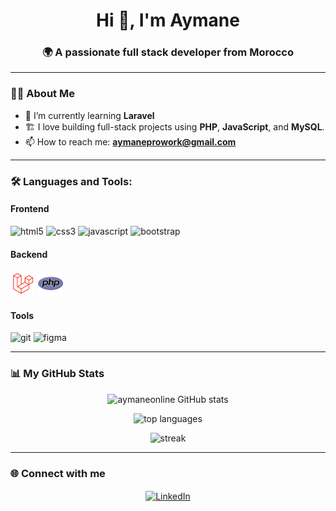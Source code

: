<h1 align="center">Hi 👋, I'm Aymane</h1>
<h3 align="center">🌍 A passionate full stack developer from Morocco</h3>

---

### 👨‍💻 About Me
- 🌱 I’m currently learning **Laravel**
- 🏗️ I love building full-stack projects using **PHP**, **JavaScript**, and **MySQL**.
- 📫 How to reach me: **aymaneprowork@gmail.com**

---

### 🛠 Languages and Tools:

#### Frontend
<p align="left">
  <img src="https://img.icons8.com/color/480/html-5--v1.png" alt="html5" width="40" height="40"/> 
  <img src="https://img.icons8.com/color/480/css3.png" alt="css3" width="40" height="40"/> 
  <img src="https://img.icons8.com/color/480/javascript--v1.png" alt="javascript" width="40" height="40"/> 
  <img src="https://img.icons8.com/color/480/bootstrap--v2.png" alt="bootstrap" width="40" height="40"/> 
</p>

#### Backend
<p align="left">
  <img src="https://github.com/laravel/art/blob/master/laravel-logo.svg" alt="laravel" width="40" height="40"/> 
  <img src="https://raw.githubusercontent.com/devicons/devicon/master/icons/php/php-original.svg" alt="php" width="40" height="40"/> 
</p>

#### Tools
<p align="left">
  <img src="https://www.vectorlogo.zone/logos/git-scm/git-scm-icon.svg" alt="git" width="40" height="40"/> 
  <img src="https://www.vectorlogo.zone/logos/figma/figma-icon.svg" alt="figma" width="40" height="40"/> 
</p>

---

### 📊 My GitHub Stats
<p align="center">
    <img src="https://github-readme-stats.vercel.app/api?username=aymaneonline&show_icons=true&locale=en" alt="aymaneonline GitHub stats" />
</p>
<p align="center">
    <img src="https://github-readme-stats.vercel.app/api/top-langs?username=aymaneonline&show_icons=true&locale=en&layout=compact" alt="top languages" />
</p>
<p align="center">
    <img src="https://github-readme-streak-stats.herokuapp.com/?user=aymaneonline" alt="streak" />
</p>




---

### 🌐 Connect with me
<p align="center">
    <a href="https://www.linkedin.com/in/aymane-elboudadi-833a6b252/" target="_blank"><img align="center" src="https://img.shields.io/badge/LinkedIn-blue?style=for-the-badge&logo=linkedin" alt="LinkedIn"/></a>
</p>
